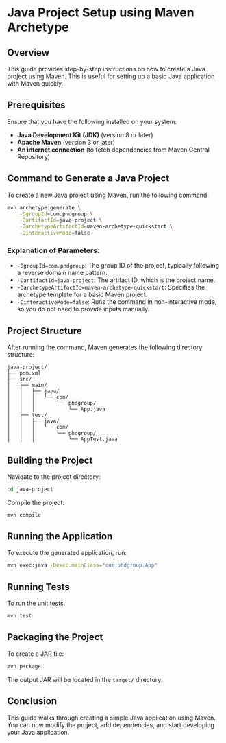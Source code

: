 # Java Project Setup using Maven Archetype

## Overview
This guide provides step-by-step instructions on how to create a Java project using Maven. This is useful for setting up a basic Java application with Maven quickly.

## Prerequisites
Ensure that you have the following installed on your system:
- **Java Development Kit (JDK)** (version 8 or later)
- **Apache Maven** (version 3 or later)
- **An internet connection** (to fetch dependencies from Maven Central Repository)

## Command to Generate a Java Project
To create a new Java project using Maven, run the following command:

```sh
mvn archetype:generate \
    -DgroupId=com.phdgroup \
    -DartifactId=java-project \
    -DarchetypeArtifactId=maven-archetype-quickstart \
    -DinteractiveMode=false
```

### Explanation of Parameters:
- `-DgroupId=com.phdgroup`: The group ID of the project, typically following a reverse domain name pattern.
- `-DartifactId=java-project`: The artifact ID, which is the project name.
- `-DarchetypeArtifactId=maven-archetype-quickstart`: Specifies the archetype template for a basic Maven project.
- `-DinteractiveMode=false`: Runs the command in non-interactive mode, so you do not need to provide inputs manually.

## Project Structure
After running the command, Maven generates the following directory structure:

```
java-project/
├── pom.xml
├── src/
│   ├── main/
│   │   ├── java/
│   │   │   └── com/
│   │   │       └── phdgroup/
│   │   │           └── App.java
│   ├── test/
│   │   ├── java/
│   │   │   └── com/
│   │   │       └── phdgroup/
│   │   │           └── AppTest.java
```

## Building the Project
Navigate to the project directory:

```sh
cd java-project
```

Compile the project:

```sh
mvn compile
```

## Running the Application
To execute the generated application, run:

```sh
mvn exec:java -Dexec.mainClass="com.phdgroup.App"
```

## Running Tests
To run the unit tests:

```sh
mvn test
```

## Packaging the Project
To create a JAR file:

```sh
mvn package
```
The output JAR will be located in the `target/` directory.

## Conclusion
This guide walks through creating a simple Java application using Maven. You can now modify the project, add dependencies, and start developing your Java application.
